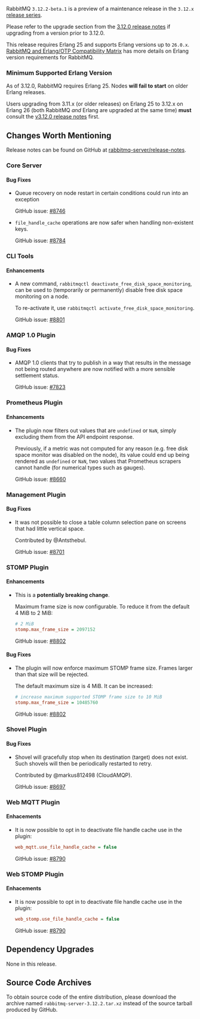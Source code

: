 RabbitMQ `3.12.2-beta.1` is a preview of a maintenance release in the `3.12.x` [release series](https://www.rabbitmq.com/versions.html).

Please refer to the upgrade section from the [3.12.0 release notes](https://github.com/rabbitmq/rabbitmq-server/releases/tag/v3.12.0)
if upgrading from a version prior to 3.12.0.

This release requires Erlang 25 and supports Erlang versions up to `26.0.x`.
[RabbitMQ and Erlang/OTP Compatibility Matrix](https://www.rabbitmq.com/which-erlang.html) has more details on
Erlang version requirements for RabbitMQ.


### Minimum Supported Erlang Version

As of 3.12.0, RabbitMQ requires Erlang 25. Nodes **will fail to start** on older Erlang releases.

Users upgrading from 3.11.x (or older releases) on Erlang 25 to 3.12.x on Erlang 26
(both RabbitMQ *and* Erlang are upgraded at the same time) **must** consult
the [v3.12.0 release notes](https://github.com/rabbitmq/rabbitmq-server/releases/tag/v3.12.0) first.


## Changes Worth Mentioning

Release notes can be found on GitHub at [rabbitmq-server/release-notes](https://github.com/rabbitmq/rabbitmq-server/tree/v3.12.x/release-notes).

### Core Server

#### Bug Fixes

 * Queue recovery on node restart in certain conditions could run into an exception

   GitHub issue: [#8746](https://github.com/rabbitmq/rabbitmq-server/issues/8746)

 * `file_handle_cache` operations are now safer when handling non-existent keys.

   GitHub issue: [#8784](https://github.com/rabbitmq/rabbitmq-server/issues/8784)


### CLI Tools

#### Enhancements

 * A new command, `rabbitmqctl deactivate_free_disk_space_monitoring`, can be used to (temporarily or permanently) disable
   free disk space monitoring on a node.

   To re-activate it, use `rabbitmqctl activate_free_disk_space_monitoring`.

   GitHub issue: [#8801](https://github.com/rabbitmq/rabbitmq-server/pull/8801)


### AMQP 1.0 Plugin

#### Bug Fixes

 * AMQP 1.0 clients that try to publish in a way that results in the message not being routed
   anywhere are now notified with a more sensible settlement status.

   GitHub issue: [#7823](https://github.com/rabbitmq/rabbitmq-server/issues/7823)


### Prometheus Plugin

#### Enhancements

 * The plugin now filters out values that are `undefined` or `NaN`, simply excluding
   them from the API endpoint response.

   Previously, if a metric was not computed for any reason (e.g. free disk space monitor
   was disabled on the node), its value could end up being rendered as `undefined` or `NaN`,
   two values that Prometheus scrapers cannot handle (for numerical types such as gauges).

   GitHub issue: [#8660](https://github.com/rabbitmq/rabbitmq-server/issues/8660)


### Management Plugin

#### Bug Fixes

 * It was not possible to close a table column selection pane on
   screens that had little vertical space.

   Contributed by @Antsthebul.

   GitHub issue: [#8701](https://github.com/rabbitmq/rabbitmq-server/pull/8701)


### STOMP Plugin

#### Enhancements
 * This is a **potentially breaking change**.

   Maximum frame size is now configurable. To reduce it from the default 4 MiB
   to 2 MiB:

   ``` ini
   # 2 MiB
   stomp.max_frame_size = 2097152
   ```

   GitHub issue: [#8802](https://github.com/rabbitmq/rabbitmq-server/pull/8802)

#### Bug Fixes

 * The plugin will now enforce maximum STOMP frame size. Frames larger than that
   size will be rejected.

   The default maximum size is 4 MiB. It can be increased:

   ``` ini
   # increase maximum supported STOMP frame size to 10 MiB
   stomp.max_frame_size = 10485760
   ```

   GitHub issue: [#8802](https://github.com/rabbitmq/rabbitmq-server/pull/8802)


### Shovel Plugin

#### Bug Fixes

 * Shovel will gracefully stop when its destination (target) does not exist.
   Such shovels will then be periodically restarted to retry.

   Contributed by @markus812498 (CloudAMQP).

   GitHub issue: [#8697](https://github.com/rabbitmq/rabbitmq-server/pull/8697)


### Web MQTT Plugin

#### Enhacements

 * It is now possible to opt in to deactivate file handle cache use in the plugin:

   ``` ini
   web_mqtt.use_file_handle_cache = false
   ```

   GitHub issue: [#8790](https://github.com/rabbitmq/rabbitmq-server/pull/8790)


### Web STOMP Plugin

#### Enhacements

 * It is now possible to opt in to deactivate file handle cache use in the plugin:

   ``` ini
   web_stomp.use_file_handle_cache = false
   ```

   GitHub issue: [#8790](https://github.com/rabbitmq/rabbitmq-server/pull/8790)


## Dependency Upgrades

None in this release.

## Source Code Archives

To obtain source code of the entire distribution, please download the archive named `rabbitmq-server-3.12.2.tar.xz`
instead of the source tarball produced by GitHub.
